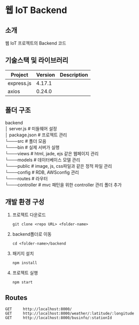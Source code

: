 # 웹 IoT Backend

<!-- 필수 항목 -->

## 소개

웹 IoT 프로젝트의 Backend 코드

<!-- 필수 항목 -->

## 기술스택 및 라이브러리

| Project        | Version | Description |
| -------------- | ------- | ----------- |
| express.js     | 4.17.1  |             |
| axios          | 0.24.0  |             |


## 폴더 구조

backend  
│   server.js          # 미들웨어 설정  
│   package.json       # 프로젝트 관리  
└───src                # 폴더 모음  
   └───bin             # 실제 서버가 실행   
   └───views           # html, jade, ejs 같은 웹페이지 관리  
   └───models          # 데이터베이스 모델 관리  
   └───public          # image, js, css파일과 같은 정적 파일 관리  
   └───config          # RDB, AWSconfig 관리  
   └───routes          # 라우터   
   └───controller          # mvc 패턴을 위한 controller 관리 폴더 추가   
 
<!-- 필수 항목 -->

## 개발 환경 구성

1. 프로젝트 다운로드

   ```
   git clone <repo URL> <folder-name>
   ```

2. backend폴더로 이동

   ```
   cd <folder-name>/backend
   ```

3. 패키지 설치

   ```
   npm install
   ```

4. 프로젝트 실행

   ```
   npm start
   ```

## Routes

```
GET     http://localhost:8000/
GET     http://localhost:8000/weather/:latitude/:longitude
GET     http://localhost:8000/businfo/:stationId



```